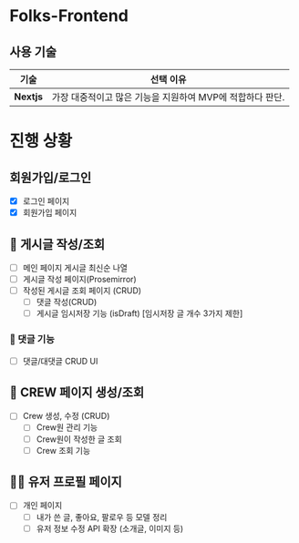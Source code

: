 # Folks-Frontend

## 사용 기술

| 기술       | 선택 이유                                                 |
| ---------- | --------------------------------------------------------- |
| **Nextjs** | 가장 대중적이고 많은 기능을 지원하여 MVP에 적합하다 판단. |

# 진행 상황

## 회원가입/로그인

- [x] 로그인 페이지
- [x] 회원가입 페이지

## 📝 게시글 작성/조회

- [ ] 메인 페이지 게시글 최신순 나열
- [ ] 게시글 작성 페이지(Prosemirror)
- [ ] 작성된 게시글 조회 페이지 (CRUD)
  - [ ] 댓글 작성(CRUD)
  - [ ] 게시글 임시저장 기능 (isDraft) [임시저장 글 개수 3가지 제한]

### 💬 댓글 기능

- [ ] 댓글/대댓글 CRUD UI

## 🎪 CREW 페이지 생성/조회

- [ ] Crew 생성, 수정 (CRUD)
  - [ ] Crew원 관리 기능
  - [ ] Crew원이 작성한 글 조회
  - [ ] Crew 조회 기능

## 🧑‍💼 유저 프로필 페이지

- [ ] 개인 페이지
  - [ ] 내가 쓴 글, 좋아요, 팔로우 등 모델 정리
  - [ ] 유저 정보 수정 API 확장 (소개글, 이미지 등)

